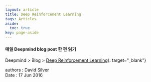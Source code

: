 ```yaml
---
layout: article
title: Deep Reinforcement Learning
tags: Articles
aside:
  toc: true
key: page-aside
---
```


#### 매일 Deepmind blog post 한 편 읽기

Deepmind > Blog > [Deep Reinforcement Learning](https://deepmind.com/blog/article/deep-reinforcement-learning){: target="_blank"}

authors : David Silver
<br/>
Date : 17 Jun 2016
